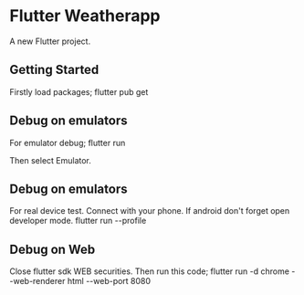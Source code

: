 # Flutter Weatherapp

A new Flutter project.

## Getting Started

Firstly load packages;
     flutter pub get

## Debug on emulators
For emulator debug;
        flutter run

Then select Emulator.


## Debug on emulators
For real device test. Connect with your phone. If android don't forget open developer mode.
        flutter run --profile


## Debug on Web
Close flutter sdk WEB securities. Then run this code;
        flutter run -d chrome --web-renderer html --web-port 8080
